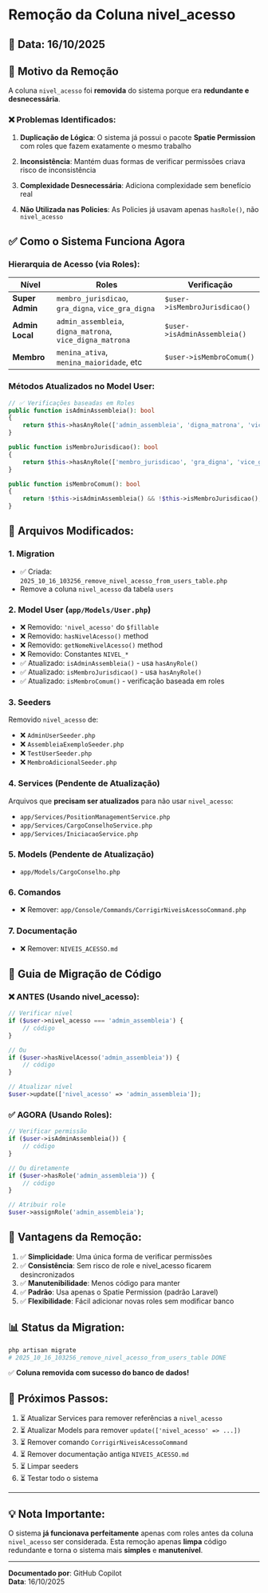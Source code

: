 # Remoção da Coluna nivel_acesso

## 📅 Data: 16/10/2025

## 🎯 Motivo da Remoção

A coluna `nivel_acesso` foi **removida** do sistema porque era **redundante e desnecessária**.

### ❌ Problemas Identificados:

1. **Duplicação de Lógica**: O sistema já possui o pacote **Spatie Permission** com roles que fazem exatamente o mesmo trabalho

2. **Inconsistência**: Mantém duas formas de verificar permissões criava risco de inconsistência

3. **Complexidade Desnecessária**: Adiciona complexidade sem benefício real

4. **Não Utilizada nas Policies**: As Policies já usavam apenas `hasRole()`, não `nivel_acesso`

## ✅ Como o Sistema Funciona Agora

### Hierarquia de Acesso (via Roles):

| Nível           | Roles                                                     | Verificação                   |
| --------------- | --------------------------------------------------------- | ----------------------------- |
| **Super Admin** | `membro_jurisdicao`, `gra_digna`, `vice_gra_digna`        | `$user->isMembroJurisdicao()` |
| **Admin Local** | `admin_assembleia`, `digna_matrona`, `vice_digna_matrona` | `$user->isAdminAssembleia()`  |
| **Membro**      | `menina_ativa`, `menina_maioridade`, etc                  | `$user->isMembroComum()`      |

### Métodos Atualizados no Model User:

```php
// ✅ Verificações baseadas em Roles
public function isAdminAssembleia(): bool
{
    return $this->hasAnyRole(['admin_assembleia', 'digna_matrona', 'vice_digna_matrona']);
}

public function isMembroJurisdicao(): bool
{
    return $this->hasAnyRole(['membro_jurisdicao', 'gra_digna', 'vice_gra_digna']);
}

public function isMembroComum(): bool
{
    return !$this->isAdminAssembleia() && !$this->isMembroJurisdicao();
}
```

## 🔧 Arquivos Modificados:

### 1. **Migration**

-   ✅ Criada: `2025_10_16_103256_remove_nivel_acesso_from_users_table.php`
-   Remove a coluna `nivel_acesso` da tabela `users`

### 2. **Model User** (`app/Models/User.php`)

-   ❌ Removido: `'nivel_acesso'` do `$fillable`
-   ❌ Removido: `hasNivelAcesso()` method
-   ❌ Removido: `getNomeNivelAcesso()` method
-   ❌ Removido: Constantes `NIVEL_*`
-   ✅ Atualizado: `isAdminAssembleia()` - usa `hasAnyRole()`
-   ✅ Atualizado: `isMembroJurisdicao()` - usa `hasAnyRole()`
-   ✅ Atualizado: `isMembroComum()` - verificação baseada em roles

### 3. **Seeders**

Removido `nivel_acesso` de:

-   ❌ `AdminUserSeeder.php`
-   ❌ `AssembleiaExemploSeeder.php`
-   ❌ `TestUserSeeder.php`
-   ❌ `MembroAdicionalSeeder.php`

### 4. **Services** (Pendente de Atualização)

Arquivos que **precisam ser atualizados** para não usar `nivel_acesso`:

-   `app/Services/PositionManagementService.php`
-   `app/Services/CargoConselhoService.php`
-   `app/Services/IniciacaoService.php`

### 5. **Models** (Pendente de Atualização)

-   `app/Models/CargoConselho.php`

### 6. **Comandos**

-   ❌ Remover: `app/Console/Commands/CorrigirNiveisAcessoCommand.php`

### 7. **Documentação**

-   ❌ Remover: `NIVEIS_ACESSO.md`

## 📝 Guia de Migração de Código

### ❌ ANTES (Usando nivel_acesso):

```php
// Verificar nível
if ($user->nivel_acesso === 'admin_assembleia') {
    // código
}

// Ou
if ($user->hasNivelAcesso('admin_assembleia')) {
    // código
}

// Atualizar nível
$user->update(['nivel_acesso' => 'admin_assembleia']);
```

### ✅ AGORA (Usando Roles):

```php
// Verificar permissão
if ($user->isAdminAssembleia()) {
    // código
}

// Ou diretamente
if ($user->hasRole('admin_assembleia')) {
    // código
}

// Atribuir role
$user->assignRole('admin_assembleia');
```

## 🎯 Vantagens da Remoção:

1. ✅ **Simplicidade**: Uma única forma de verificar permissões
2. ✅ **Consistência**: Sem risco de role e nivel_acesso ficarem desincronizados
3. ✅ **Manutenibilidade**: Menos código para manter
4. ✅ **Padrão**: Usa apenas o Spatie Permission (padrão Laravel)
5. ✅ **Flexibilidade**: Fácil adicionar novas roles sem modificar banco

## 📊 Status da Migration:

```bash
php artisan migrate
# 2025_10_16_103256_remove_nivel_acesso_from_users_table DONE
```

✅ **Coluna removida com sucesso do banco de dados!**

## 🚀 Próximos Passos:

1. ⏳ Atualizar Services para remover referências a `nivel_acesso`
2. ⏳ Atualizar Models para remover `update(['nivel_acesso' => ...])`
3. ⏳ Remover comando `CorrigirNiveisAcessoCommand`
4. ⏳ Remover documentação antiga `NIVEIS_ACESSO.md`
5. ⏳ Limpar seeders
6. ⏳ Testar todo o sistema

---

## 💡 Nota Importante:

O sistema **já funcionava perfeitamente** apenas com roles antes da coluna `nivel_acesso` ser considerada. Esta remoção apenas **limpa** código redundante e torna o sistema mais **simples** e **manutenível**.

---

**Documentado por**: GitHub Copilot  
**Data**: 16/10/2025
